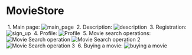 ﻿# MovieStore
﻿ 1. Main page:
 ![main_page](https://user-images.githubusercontent.com/126081409/234093933-f259a5e0-ec1c-438a-a4b6-42685923e807.JPG)
﻿ 2. Description:
 ![description](https://user-images.githubusercontent.com/126081409/234094622-b60c9c39-c06d-4ec2-9e48-4638c1f45d4c.JPG)
﻿ 3. Registration:
 ![sign_up](https://user-images.githubusercontent.com/126081409/234094831-f93f1070-684c-4776-8847-e0fa1ac85147.JPG)
﻿ 4. Profile:
 ![Profile](https://user-images.githubusercontent.com/126081409/234114286-bedf2c20-0ea0-4866-bd42-153ad59f499b.JPG)
﻿ 5. Movie search operations:
 ![Movie Search operation](https://user-images.githubusercontent.com/126081409/234301444-8abb05fd-5b59-4c99-be34-5e8114d966e6.JPG)
 ![Movie Search operation 2](https://user-images.githubusercontent.com/126081409/234301488-4a555afb-62fb-4c40-9ac2-e0918f5d6c46.JPG)
 ![Movie Search operation 3](https://user-images.githubusercontent.com/126081409/234301531-6bf81f90-8248-4754-ad52-79af09a8036f.JPG)
﻿ 6. Buying a movie:
 ![buying a movie](https://user-images.githubusercontent.com/126081409/234114434-b577c57c-57fb-442d-9563-23b5abbc9310.JPG)
